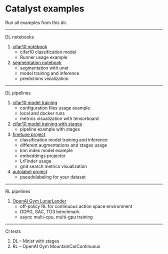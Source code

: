 # Catalyst examples

Run all examples from this dir.

---

DL notebooks

1. [cifar10 notebook](notebook-example.ipynb)
    - cifar10 classification model
    - Runner usage example
2. [segmentation notebook](segmentation-example.ipynb)
    - segmentation with unet
    - model training and inference
    - predictions visialization

---

DL pipelines
1. [cifar10 model training](cifar_simple)
    - configuration files usage example
    - local and docker runs
    - metrics visualization with tensorboard
2. [cifar10 model training with stages](cifar_stages)
    - pipeline example with stages
3. [finetune project](https://github.com/catalyst-team/finetune.catalyst)
    - classification model training and inference
    - different augmentations and stages usage
    - knn index model example
    - embeddings projector
    - LrFinder usage
    - grid search metrics visualization
4. [autolabel project](https://github.com/catalyst-team/autolabel.catalyst)
    - pseudolabeling for your dataset

---

RL pipelines
1. [OpenAI Gym LunarLander](rl_gym)
    - off-policy RL for continuous action space environment
    - DDPG, SAC, TD3 benchmark
    - async multi-cpu, multi-gpu training

---

CI tests

1. DL – Mnist with stages
2. RL – OpenAI Gym MountainCarContinuous
